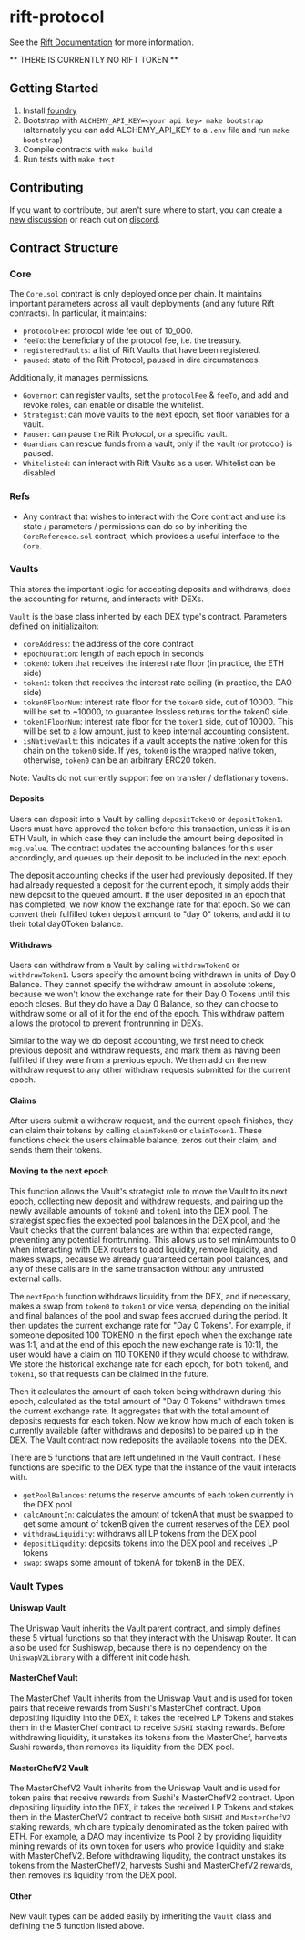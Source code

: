 # rift-protocol

See the [Rift Documentation](https://docs.rift.finance/protocol-overview/smart-contract-overview) for more information.

** THERE IS CURRENTLY NO RIFT TOKEN **

## Getting Started

1. Install [foundry](https://github.com/gakonst/foundry#installation)
2. Bootstrap with `ALCHEMY_API_KEY=<your api key> make bootstrap`
  (alternately you can add ALCHEMY_API_KEY to a `.env` file and run `make bootstrap`)
3. Compile contracts with `make build`
4. Run tests with `make test`

## Contributing

If you want to contribute, but aren't sure where to start, you can create a [new discussion](https://github.com/recursive-research/rift-protocol/discussions) or reach out on [discord](https://discord.com/invite/ZdjhA4Zh5e).

## Contract Structure

### Core

The `Core.sol` contract is only deployed once per chain. It maintains important parameters across all vault deployments (and any future Rift contracts). In particular, it maintains:

- `protocolFee`: protocol wide fee out of 10_000.
- `feeTo`: the beneficiary of the protocol fee, i.e. the treasury.
- `registeredVaults`: a list of Rift Vaults that have been registered.
- `paused`: state of the Rift Protocol, paused in dire circumstances.

Additionally, it manages permissions.

- `Governor`: can register vaults, set the `protocolFee` & `feeTo`, and add and revoke roles, can enable or disable the whitelist.
- `Strategist`: can move vaults to the next epoch, set floor variables for a vault.
- `Pauser`: can pause the Rift Protocol, or a specific vault.
- `Guardian`: can rescue funds from a vault, only if the vault (or protocol) is paused.
- `Whitelisted`: can interact with Rift Vaults as a user. Whitelist can be disabled.

### Refs

- Any contract that wishes to interact with the Core contract and use its state / parameters / permissions can do so by inheriting the `CoreReference.sol` contract, which provides a useful interface to the `Core`.

### Vaults

This stores the important logic for accepting deposits and withdraws, does the accounting for returns, and interacts with DEXs.

`Vault` is the base class inherited by each DEX type's contract. Parameters defined on initializaiton:

- `coreAddress`: the address of the core contract
- `epochDuration`: length of each epoch in seconds
- `token0`: token that receives the interest rate floor (in practice, the ETH side)
- `token1`: token that receives the interest rate ceiling (in practice, the DAO side)
- `token0FloorNum`: interest rate floor for the `token0` side, out of 10000. This will be set to ~10000, to guarantee lossless returns for the token0 side.
- `token1FloorNum`: interest rate floor for the `token1` side, out of 10000. This will be set to a low amount, just to keep internal accounting consistent.
- `isNativeVault`: this indicates if a vault accepts the native token for this chain on the `token0` side. If yes, `token0` is the wrapped native token, otherwise, `token0` can be an arbitrary ERC20 token.

Note: Vaults do not currently support fee on transfer / deflationary tokens.

#### Deposits

Users can deposit into a Vault by calling `depositToken0` or `depositToken1`. Users must have approved the token before this transaction, unless it is an ETH Vault, in which case they can include the amount being deposited in `msg.value`. The contract updates the accounting balances for this user accordingly, and queues up their deposit to be included in the next epoch.

The deposit accounting checks if the user had previously deposited. If they had already requested a deposit for the current epoch, it simply adds their new deposit to the queued amount. If the user deposited in an epoch that has completed, we now know the exchange rate for that epoch. So we can convert their fulfilled token deposit amount to "day 0" tokens, and add it to their total day0Token balance.

#### Withdraws

Users can withdraw from a Vault by calling `withdrawToken0` or `withdrawToken1`. Users specify the amount being withdrawn in units of Day 0 Balance. They cannot specify the withdraw amount in absolute tokens, because we won't know the exchange rate for their Day 0 Tokens until this epoch closes. But they do have a Day 0 Balance, so they can choose to withdraw some or all of it for the end of the epoch. This withdraw pattern allows the protocol to prevent frontrunning in DEXs.

Similar to the way we do deposit accounting, we first need to check previous deposit and withdraw requests, and mark them as having been fulfilled if they were from a previous epoch. We then add on the new withdraw request to any other withdraw requests submitted for the current epoch.

#### Claims

After users submit a withdraw request, and the current epoch finishes, they can claim their tokens by calling `claimToken0` or `claimToken1`. These functions check the users claimable balance, zeros out their claim, and sends them their tokens.

#### Moving to the next epoch

This function allows the Vault's strategist role to move the Vault to its next epoch, collecting new deposit and withdraw requests, and pairing up the newly available amounts of `token0` and `token1` into the DEX pool. The strategist specifies the expected pool balances in the DEX pool, and the Vault checks that the current balances are within that expected range, preventing any potential frontrunning. This allows us to set minAmounts to 0 when interacting with DEX routers to add liquidity, remove liquidity, and makes swaps, because we already guaranteed certain pool balances, and any of these calls are in the same transaction without any untrusted external calls.

The `nextEpoch` function withdraws liquidity from the DEX, and if necessary, makes a swap from `token0` to `token1` or vice versa, depending on the initial and final balances of the pool and swap fees accrued during the period. It then updates the current exchange rate for "Day 0 Tokens". For example, if someone deposited 100 TOKEN0 in the first epoch when the exchange rate was 1:1, and at the end of this epoch the new exchange rate is 10:11, the user would have a claim on 110 TOKEN0 if they would choose to withdraw. We store the historical exchange rate for each epoch, for both `token0`, and `token1`, so that requests can be claimed in the future.

Then it calculates the amount of each token being withdrawn during this epoch, calculated as the total amount of "Day 0 Tokens" withdrawn times the current exchange rate. It aggregates that with the total amount of deposits requests for each token. Now we know how much of each token is currently available (after withdraws and deposits) to be paired up in the DEX. The Vault contract now redeposits the available tokens into the DEX.

There are 5 functions that are left undefined in the Vault contract. These functions are specific to the DEX type that the instance of the vault interacts with.

- `getPoolBalances`: returns the reserve amounts of each token currently in the DEX pool
- `calcAmountIn`: calculates the amount of tokenA that must be swapped to get some amount of tokenB given the current reserves of the DEX pool
- `withdrawLiquidity`: withdraws all LP tokens from the DEX pool
- `depositLiqudity`: deposits tokens into the DEX pool and receives LP tokens
- `swap`: swaps some amount of tokenA for tokenB in the DEX.

### Vault Types

#### Uniswap Vault

The Uniswap Vault inherits the Vault parent contract, and simply defines these 5 virtual functions so that they interact with the Uniswap Router. It can also be used for Sushiswap, because there is no dependency on the `UniswapV2Library` with a different init code hash.

#### MasterChef Vault

The MasterChef Vault inherits from the Uniswap Vault and is used for token pairs that receive rewards from Sushi's MasterChef contract. Upon depositing liquidity into the DEX, it takes the received LP Tokens and stakes them in the MasterChef contract to receive `SUSHI` staking rewards. Before withdrawing liquidity, it unstakes its tokens from the MasterChef, harvests Sushi rewards, then removes its liquidity from the DEX pool.

#### MasterChefV2 Vault

The MasterChefV2 Vault inherits from the Uniswap Vault and is used for token pairs that receive rewards from Sushi's MasterChefV2 contract. Upon depositing liquidity into the DEX, it takes the received LP Tokens and stakes them in the MasterChefV2 contract to receive both `SUSHI` and `MasterChefV2` staking rewards, which are typically denominated as the token paired with ETH. For example, a DAO may incentivize its Pool 2 by providing liquidity mining rewards of its own token for users who provide liquidity and stake with MasterChefV2. Before withdrawing liqudity, the contract unstakes its tokens from the MasterChefV2, harvests Sushi and MasterChefV2 rewards, then removes its liquidity from the DEX pool.

#### Other

New vault types can be added easily by inheriting the `Vault` class and defining the 5 function listed above.
